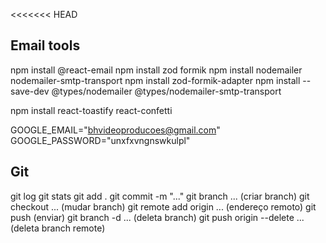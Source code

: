 <<<<<<< HEAD
## Email tools
npm install @react-email
npm install zod formik
npm install nodemailer nodemailer-smtp-transport
npm install zod-formik-adapter
npm install --save-dev @types/nodemailer @types/nodemailer-smtp-transport

npm install react-toastify react-confetti

GOOGLE_EMAIL="bhvideoproducoes@gmail.com"
GOOGLE_PASSWORD="unxfxvngnswkulpl"

## Git
git log
git stats
git add .
git commit -m "..."
git branch ... (criar branch)
git checkout ... (mudar branch)
git remote add origin ... (endereço remoto)
git push (enviar)
git branch -d ... (deleta branch)
git push origin --delete ... (deleta branch remote)

